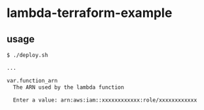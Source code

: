 # lambda-terraform-example

## usage

```sh
$ ./deploy.sh

...

var.function_arn
  The ARN used by the lambda function

  Enter a value: arn:aws:iam::xxxxxxxxxxxx:role/xxxxxxxxxxxx
```
